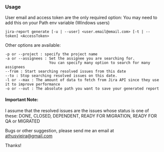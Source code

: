 ### Usage

User email and access token are the only required option:
You may need to add this on your Path env variable (Windows users)

`jira-report generate [-u | --user] <user.email@email.com> [-t | --token] <AccessToken>`

Other options are available:

```
-p or --project : specify the project name
-a or --assignees : Set the assignee you are searching for.
                    You can specify many option to search for many assignees
--from : Start searching resolved issues from this date
--to : Stop searching resolved issues on this date.
-l or --max : The amount of data to fetch from Jira API since they use it to improve performance
-o or --out : The absolute path you want to save your generated report     
```

#### Important Note:

I assume that the resolved issues are the issues whose status is one of these: DONE, CLOSED, DEPENDENT, READY FOR MIGRATION, READY FOR QA or MIGRATED 

Bugs or other suggestion, please send me an email at athusvieira@gmail.com

Thanks!
